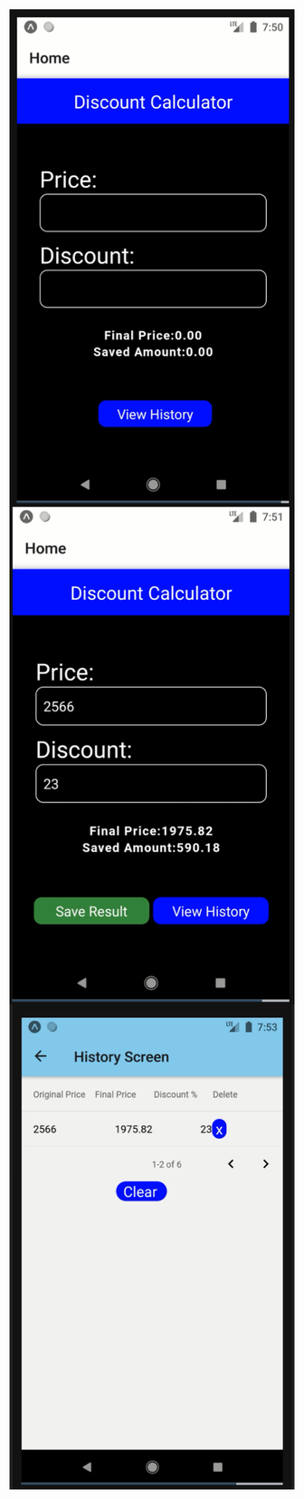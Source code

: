 <img align = "left" alt="GIF" src="Capture.png"  />
<img align = "left" alt="GIF" src="Capture2.png" />
<img align = "left" alt="GIF" src="Capture3.png" />
